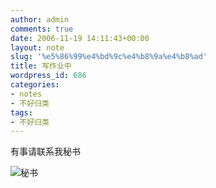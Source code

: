 ```yaml
---
author: admin
comments: true
date: 2006-11-19 14:11:43+00:00
layout: note
slug: '%e5%86%99%e4%bd%9c%e4%b8%9a%e4%b8%ad'
title: 写作业中
wordpress_id: 686
categories:
- notes
- 不好归类
tags:
- 不好归类
---
```


有事请联系我秘书

![秘书](http://static.flickr.com/110/300883805_7e0a182770_o.gif)
